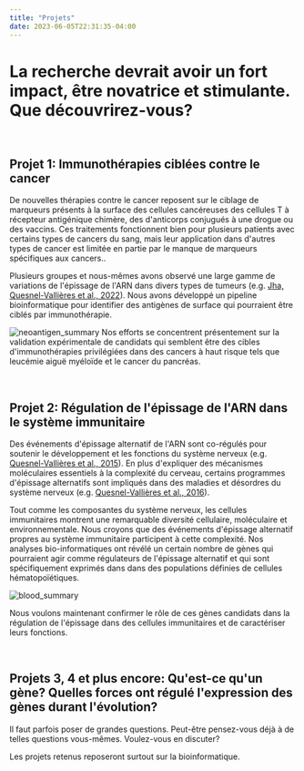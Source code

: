 ```yaml
---
title: "Projets"
date: 2023-06-05T22:31:35-04:00
---
```


# La recherche devrait avoir un fort impact, être novatrice et stimulante. Que découvrirez-vous?
&nbsp;
&nbsp;
## Projet 1: Immunothérapies ciblées contre le cancer
De nouvelles thérapies contre le cancer reposent sur le ciblage de
marqueurs présents à la surface des cellules cancéreuses des
cellules T à récepteur antigénique chimère, des
d'anticorps conjugués à une drogue ou des vaccins. Ces
traitements fonctionnent bien pour plusieurs patients avec certains types
de cancers du sang, mais leur application dans d'autres types de cancer
est limitée en partie par le manque de marqueurs spécifiques aux cancers..

Plusieurs groupes et nous-mêmes avons observé une large gamme de variations
de l'épissage de l'ARN dans divers types de tumeurs
(e.g. [Jha, Quesnel-Vallières et al., 2022](https://genomebiology.biomedcentral.com/articles/10.1186/s13059-022-02681-3)).
Nous avons développé un pipeline bioinformatique 
pour identifier des antigènes de surface qui pourraient être ciblés
par immunothérapie.

![neoantigen_summary](/img/neoantigen_discov.fr.png)
Nos efforts se concentrent présentement sur la validation
expérimentale de candidats qui semblent être des cibles
d'immunothérapies privilégiées dans des cancers à haut
risque tels que leucémie aiguë myéloïde et le cancer du pancréas.

&nbsp;
&nbsp;
## Projet 2: Régulation de l'épissage de l'ARN dans le système immunitaire
Des événements d'épissage alternatif de l'ARN sont co-régulés pour
soutenir le développement et les fonctions du système nerveux
(e.g. [Quesnel-Vallières et al., 2015](https://genesdev.cshlp.org/content/29/7/746)).
En plus d'expliquer des mécanismes moléculaires essentiels à la
complexité du cerveau, certains programmes d'épissage alternatifs
sont impliqués dans des maladies et désordres du système nerveux
(e.g. [Quesnel-Vallières et al., 2016](https://www.sciencedirect.com/science/article/pii/S1097276516308061?via%3Dihub)).

Tout comme les composantes du système nerveux, les cellules
immunitaires montrent une remarquable diversité cellulaire,
moléculaire et environnementale. Nous croyons que des événements
d'épissage alternatif propres au système immunitaire participent
à cette complexité. Nos analyses bio-informatiques ont révélé
un certain nombre de gènes qui pourraient agir comme régulateurs
de l'épissage alternatif et qui sont spécifiquement exprimés dans
dans des populations définies de cellules hématopoïétiques.

![blood_summary](/img/splicing_blood.fr.png)

Nous voulons maintenant confirmer le rôle de ces gènes candidats
dans la régulation de l'épissage dans des cellules immunitaires
et de caractériser leurs fonctions.

&nbsp;
&nbsp;
## Projets 3, 4 et plus encore: Qu'est-ce qu'un gène? Quelles forces ont régulé l'expression des gènes durant l'évolution?
Il faut parfois poser de grandes questions. Peut-être pensez-vous
déjà à de telles questions vous-mêmes. Voulez-vous en discuter?

Les projets retenus reposeront surtout sur la bioinformatique.
